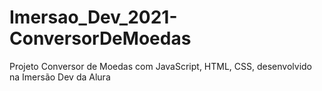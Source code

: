 # Imersao_Dev_2021-ConversorDeMoedas
Projeto Conversor de Moedas com JavaScript, HTML,   CSS, desenvolvido na Imersão Dev da Alura
